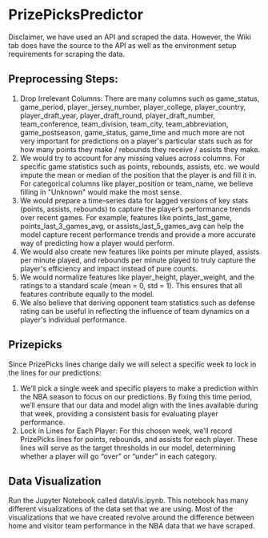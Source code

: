 # PrizePicksPredictor

Disclaimer, we have used an API and scraped the data. However, the Wiki tab does have the source to the API as well as the environment setup requirements for scraping the data.

## Preprocessing Steps:

1. Drop Irrelevant Columns: There are many columns such as game_status, game_period, player_jersey_number, player_college, player_country, player_draft_year, player_draft_round, player_draft_number, team_conference, team_division, team_city, team_abbreviation, game_postseason, game_status, game_time and much more are not very important for predictions on a player's particular stats such as for how many points they make / rebounds they receive / assists they make.
2. We would try to account for any missing values across columns. For specific game statistics such as points, rebounds, assists, etc. we would impute the mean or median of the position that the player is and fill it in. For categorical columns like player_position or team_name, we believe filling in "Unknown" would make the most sense.
3. We would prepare a time-series data for lagged versions of key stats (points, assists, rebounds) to capture the player’s performance trends over recent games. For example, features like points_last_game, points_last_3_games_avg, or assists_last_5_games_avg can help the model capture recent performance trends and provide a more accurate way of predicting how a player would perform.
4. We would also create new features like points per minute played, assists per minute played, and rebounds per minute played to truly capture the player's efficiency and impact instead of pure counts.
5. We would normalize features like player_height, player_weight, and the ratings to a standard scale (mean = 0, std = 1). This ensures that all features contribute equally to the model.
6. We also believe that deriving opponent team statistics such as defense rating can be useful in reflecting the influence of team dynamics on a player's individual performance.

## Prizepicks
Since PrizePicks lines change daily we will select a specific week to lock in the lines for our predictions:

1. We’ll pick a single week and specific players to make a prediction within the NBA season to focus on our predictions. By fixing this time period, we’ll ensure that our data and model align with the lines available during that week, providing a consistent basis for evaluating player performance.
3. Lock in Lines for Each Player: For this chosen week, we’ll record PrizePicks lines for points, rebounds, and assists for each player. These lines will serve as the target thresholds in our model, determining whether a player will go “over” or “under” in each category.

## Data Visualization
Run the Jupyter Notebook called dataVis.ipynb. This notebook has many different visualizations of the data set that we are using. Most of the visualizations that we have created revolve around the difference between home and visitor team performance in the NBA data that we have scraped.
